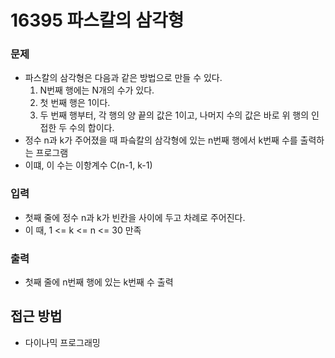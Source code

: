 16395 파스칼의 삼각형
=============
### 문제
* 파스칼의 삼각형은 다음과 같은 방법으로 만들 수 있다.
    1. N번째 행에는 N개의 수가 있다.
    2. 첫 번째 행은 1이다.
    3. 두 번째 행부터, 각 행의 양 끝의 값은 1이고, 나머지 수의 값은 바로 위 행의 인접한 두 수의 합이다.
* 정수 n과 k가 주어졌을 때 파슼칼의 삼각형에 있는 n번째 행에서 k번째 수를 출력하는 프로그램
* 이떄, 이 수는 이항계수 C(n-1, k-1)
### 입력
* 첫째 줄에 정수 n과 k가 빈칸을 사이에 두고 차례로 주어진다.
* 이 때, 1 <= k <= n <= 30 만족
### 출력
* 첫째 줄에 n번째 행에 있는 k번째 수 출력

접근 방법
-------------
* 다이나믹 프로그래밍